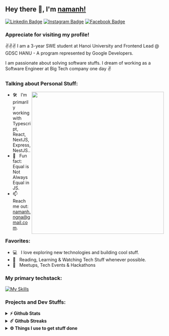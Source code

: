 ## Hey there 👋, I'm [namanh!](https://github.com/ng-namanh/)

[![Linkedin Badge](https://img.shields.io/badge/-LinkedIn-0e76a8?style=flat-square&logo=Linkedin&logoColor=white)](https://linkedin.com/in/namanhh03)
[![Instagram Badge](https://img.shields.io/badge/-Instagram-e4405f?style=flat-square&logo=Instagram&logoColor=white)](https://instagram.com/ng_namanh13/)
[![Facebook Badge](https://img.shields.io/badge/-Facebook-008BE6?style=flat-square&logo=Facebook&logoColor=white)](https://www.facebook.com/profile.php?id=100038219105685&sk=about)
### Appreciate for visiting my profile! &nbsp; 

✌️✌️✌️ I am a 3-year SWE student at Hanoi University and Frontend Lead @ GDSC HANU - A program represented by Google Developers.

I am passionate about solving software stuffs. I dream of working as a Software Engineer at Big Tech company one day ✌️

### Talking about Personal Stuff:
<img align="right" height="450px" width="420px" src="https://user-images.githubusercontent.com/81328619/213875785-400ae517-156b-4aca-a787-bac75d84c393.gif" />

- 🛠 &nbsp; I’m primarily working with Typescript, React, NextJS, Express, NestJS..
- 👾 &nbsp; Fun fact: Equal is Not Always Equal in JS.
- 📫 &nbsp; Reach me out: namanh.ngna@gmail.com.



### Favorites:
- 💻 &nbsp; I love exploring new technologies and building cool stuff.
- 📰 &nbsp; Reading, Learning & Watching Tech Stuff whenever possible.
- 🍕 &nbsp; Meetups, Tech Events & Hackathons

### My primary techstack:

[![My Skills](https://skillicons.dev/icons?i=js,ts,react,nextjs,vue,nuxtjs,figma,git,nestjs,nodejs,redux,mongo&perline=10)](https://skillicons.dev)

### Projects and Dev Stuffs:

<details>
  <summary><b>⚡ Github Stats</b></summary>

  <br />
  <img height="180em" src="https://github-readme-stats.vercel.app/api?username=ng-namanh&show_icons=true&hide_border=true&&count_private=true&include_all_commits=true" />
  <img height="180em" src="https://github-readme-stats.vercel.app/api/top-langs/?username=ng-namanh&exclude_repo=KNN-Image-Classification&show_icons=true&hide_border=true&layout=compact&langs_count=8"/>
  
</details>

<details>
  <summary><b>☄️ Github Streaks</b></summary>

  <br />
  <img height="180em" src="https://github-readme-streak-stats.herokuapp.com/?user=ng-namanh&hide_border=true" />
</details>

<details>
  <br />
  <summary><b>⚙️ Things I use to get stuff done</b></summary>
  	<ul>
  	    <li><b>OS:</b> Window 11</li>
	    <li><b>Laptop: </b> Lenovo Ideapad 5i</li>
  	    <li><b>Browser: </b> Microsoft Edge</li>
	    <li><b>Code Editor:</b> VSCode - The best editor out there</li>
	</ul>
</details>


